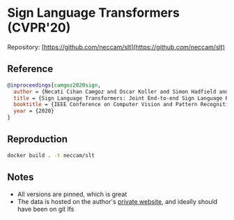 # Sign Language Transformers (CVPR'20)

Repository: [https://github.com/neccam/slt](https://github.com/neccam/slt)

## Reference
```bibtex
@inproceedings{camgoz2020sign,
  author = {Necati Cihan Camgoz and Oscar Koller and Simon Hadfield and Richard Bowden},
  title = {Sign Language Transformers: Joint End-to-end Sign Language Recognition and Translation},
  booktitle = {IEEE Conference on Computer Vision and Pattern Recognition (CVPR)},
  year = {2020}
}
```


## Reproduction
```bash
docker build . -t neccam/slt

```

## Notes

- All versions are pinned, which is great
- The data is hosted on the author's [private website](https://www.cihancamgoz.com/), and ideally should have been on git lfs